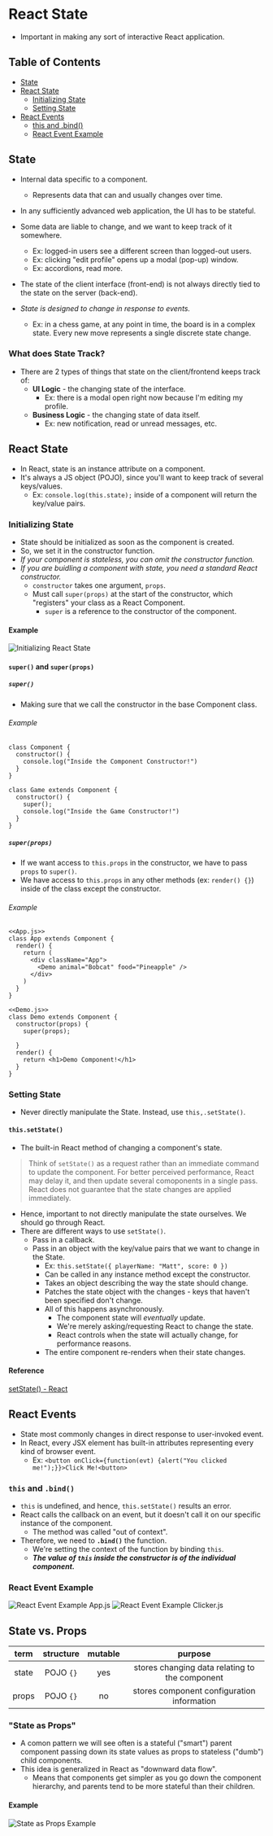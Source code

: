 # React State
- Important in making any sort of interactive React application.

## Table of Contents
- [State](#state)
- [React State](#react-state)
  - [Initializing State](#initializing-state)
  - [Setting State](#setting-state)
- [React Events](#react-events)
  - [this and .bind()](#this-and-bind)
  - [React Event Example](#react-event-example)

## State
- Internal data specific to a component.
  - Represents data that can and usually changes over time.

- In any sufficiently advanced web application, the UI has to be stateful.
- Some data are liable to change, and we want to keep track of it somewhere.
  - Ex: logged-in users see a different screen than logged-out users.
  - Ex: clicking "edit profile" opens up a modal (pop-up) window.
  - Ex: accordions, read more.
- The state of the client interface (front-end) is not always directly tied to the state on the server (back-end).
- *State is designed to change in response to events.*
  - Ex: in a chess game, at any point in time, the board is in a complex state. Every new move represents a single discrete state change.
### What does State Track?
- There are 2 types of things that state on the client/frontend keeps track of:
  - **UI Logic** - the changing state of the interface.
    - Ex: there is a modal open right now because I'm editing my profile.
  - **Business Logic** - the changing state of data itself.
    - Ex: new notification, read or unread messages, etc.

## React State
- In React, state is an instance attribute on a component.
- It's always a JS object (POJO), since you'll want to keep track of several keys/values.
  - Ex: `console.log(this.state);` inside of a component will return the key/value pairs. 
### Initializing State
- State should be initialized as soon as the component is created.
- So, we set it in the constructor function.
- *If your component is stateless, you can omit the constructor function.*
- *If you are buidling a component with state, you need a standard React constructor.*
  - `constructor` takes one argument, `props`.
  - Must call `super(props)` at the start of the constructor, which "registers" your class as a React Component.
    - `super` is a reference to the constructor of the component.
#### Example
![Initializing React State](refImg/initializing-react-state.png)
#### `super()` and `super(props)`
##### **`super()`**
  - Making sure that we call the constructor in the base Component class.
###### Example
```
class Component {
  constructor() {
    console.log("Inside the Component Constructor!")
  }
}

class Game extends Component {
  constructor() {
    super();
    console.log("Inside the Game Constructor!")
  }
}
```
##### **`super(props)`**
  - If we want access to `this.props` in the constructor, we have to pass `props` to `super()`.
  - We have access to `this.props` in any other methods (ex: `render() {}`) inside of the class except the constructor.
###### Example
```
<<App.js>>
class App extends Component {
  render() {
    return (
      <div className="App">
        <Demo animal="Bobcat" food="Pineapple" />
      </div>
    )
  }
}

<<Demo.js>>
class Demo extends Component {
  constructor(props) {
    super(props);
    
  }
  render() {
    return <h1>Demo Component!</h1>
  }
}
```
### Setting State
- Never directly manipulate the State. Instead, use `this,.setState()`.
#### **`this.setState()`**
- The built-in React method of changing a component's state.
> Think of `setState()` as a request rather than an immediate command to update the component. For better perceived performance, React may delay it, and then update several comoponents in a single pass. React does not guarantee that the state changes are applied immediately.
  - Hence, important to not directly manipulate the state ourselves. We should go through React.
- There are different ways to use `setState()`.
  - Pass in a callback.
  - Pass in an object with the key/value pairs that we want to change in the State.
    - Ex: `this.setState({ playerName: "Matt", score: 0 })`
    - Can be called in any instance method except the constructor.
    - Takes an object describing the way the state should change.
    - Patches the state object with the changes - keys that haven't been specified don't change.
    - All of this happens asynchronously.
      - The component state will *eventually* update.
      - We're merely asking/requesting React to change the state.
      - React controls when the state will actually change, for performance reasons.
    - The entire component re-renders when their state changes.
#### Reference
[setState() - React](https://reactjs.org/docs/react-component.html#setstate)

## React Events
- State most commonly changes in direct response to user-invoked event.
- In React, every JSX element has built-in attributes representing every kind of browser event.
  - Ex: `<button onClick={function(evt) {alert("You clicked me!");}}>Click Me!<button>`
### `this` and `.bind()`
- `this` is undefined, and hence, `this.setState()` results an error.
- React calls the callback on an event, but it doesn't call it on our specific instance of the component.
  - The method was called "out of context".
- Therefore, we need to **`.bind()`** the function.
  - We're setting the context of the function by binding `this`.
  - ***The value of `this` inside the constructor is of the individual component.***
### React Event Example
![React Event Example App.js](refImg/react-event-example-app-js.png)
![React Event Example Clicker.js](refImg/react-event-example-clicker-js.png)

## State vs. Props
| term | structure | mutable | purpose                                        |
| :--: | :-------: | :-----: | :--------------------------------------------: |
| state| POJO `{}` | yes     | stores changing data relating to the component |
| props| POJO `{}` | no      | stores component configuration information     |

### "State as Props"
- A comon pattern we will see often is a stateful ("smart") parent component passing down its state values as props to stateless ("dumb") child components.
- This idea is generalized in React as "downward data flow".
  - Means that components get simpler as you go down the component hierarchy, and parents tend to be more stateful than their children.
#### Example
![State as Props Example](refImg/state-as-props-example.png)

